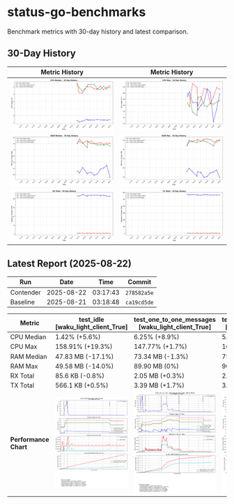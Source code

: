 # status-go-benchmarks

Benchmark metrics with 30-day history and latest comparison.

## 30-Day History

| Metric History                                         | Metric History                                     |
|--------------------------------------------------------|----------------------------------------------------|
| ![cpu_median_history.png](docs/cpu_median_history.png) | ![cpu_max_history.png](docs/cpu_max_history.png)   |
| ![ram_median_history.png](docs/ram_median_history.png) | ![ram_max_history.png](docs/ram_max_history.png)   |
| ![rx_total_history.png](docs/rx_total_history.png)     | ![tx_total_history.png](docs/tx_total_history.png) |

## Latest Report (2025-08-22)

| Run       | Date       | Time     | Commit      |
|-----------|------------|----------|-------------|
| Contender | 2025-08-22 | 03:17:43 | `278582a5e` |
| Baseline  | 2025-08-21 | 03:18:48 | `ca19cd5de` |

| Metric                | test_idle<br>[waku_light_client_True]                                                                                            | test_one_to_one_messages<br>[waku_light_client_True]                                                                                                           | test_one_to_one_messages<br>[waku_light_client_False]                                                                                                            |
|-----------------------|----------------------------------------------------------------------------------------------------------------------------------|----------------------------------------------------------------------------------------------------------------------------------------------------------------|------------------------------------------------------------------------------------------------------------------------------------------------------------------|
| CPU Median            | 1.42% (+5.6%)                                                                                                                    | 6.25% (+8.9%)                                                                                                                                                  | 5.91% (-1.7%)                                                                                                                                                    |
| CPU Max               | 158.91% (+19.3%)                                                                                                                 | 147.77% (+1.7%)                                                                                                                                                | 166.57% (-1.4%)                                                                                                                                                  |
| RAM Median            | 47.83 MB (-17.1%)                                                                                                                | 73.34 MB (-1.3%)                                                                                                                                               | 75.18 MB (-0.5%)                                                                                                                                                 |
| RAM Max               | 49.58 MB (-14.0%)                                                                                                                | 89.90 MB (0%)                                                                                                                                                  | 90.73 MB (+3.2%)                                                                                                                                                 |
| RX Total              | 85.6 KB (-0.8%)                                                                                                                  | 2.05 MB (+0.3%)                                                                                                                                                | 2.00 MB (+1.0%)                                                                                                                                                  |
| TX Total              | 566.1 KB (+0.5%)                                                                                                                 | 3.39 MB (+1.7%)                                                                                                                                                | 3.82 MB (+1.5%)                                                                                                                                                  |
| **Performance Chart** | ![test_idle[waku_light_client_True]](benchmarks/20250822T031743_278582a5e/test_idle[waku_light_client_True]-20250822-031034.png) | ![test_one_to_one_messages[waku_light_client_True]](benchmarks/20250822T031743_278582a5e/test_one_to_one_messages[waku_light_client_True]-20250822-031657.png) | ![test_one_to_one_messages[waku_light_client_False]](benchmarks/20250822T031743_278582a5e/test_one_to_one_messages[waku_light_client_False]-20250822-031344.png) |
